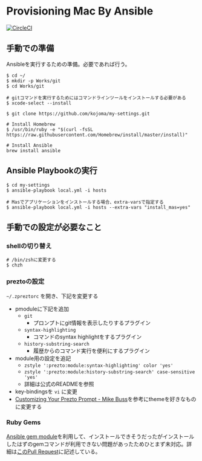 # Provisioning Mac By Ansible

[![CircleCI](https://circleci.com/gh/kojoma/my-settings.svg?style=svg)](https://circleci.com/gh/kojoma/my-settings)

## 手動での準備

Ansibleを実行するための準備。必要であれば行う。

```
$ cd ~/
$ mkdir -p Works/git
$ cd Works/git

# gitコマンドを実行するためにはコマンドラインツールをインストールする必要がある
$ xcode-select --install

$ git clone https://github.com/kojoma/my-settings.git

# Install Homebrew
$ /usr/bin/ruby -e "$(curl -fsSL https://raw.githubusercontent.com/Homebrew/install/master/install)"

# Install Ansible
brew install ansible
```

## Ansible Playbookの実行

```
$ cd my-settings
$ ansible-playbook local.yml -i hosts

# Masでアプリケーションをインストールする場合、extra-varsで指定する
$ ansible-playbook local.yml -i hosts --extra-vars "install_mas=yes"
```

## 手動での設定が必要なこと

### shellの切り替え

```
# /bin/zshに変更する
$ chzh
```

### preztoの設定

`~/.zpreztorc` を開き、下記を変更する

- pmoduleに下記を追加
  - `git`
    - プロンプトにgit情報を表示したりするプラグイン
  - `syntax-highlighting`
    - コマンドのsyntax highlightをするプラグイン
  - `history-substring-search`
    - 履歴からのコマンド実行を便利にするプラグイン
- module用の設定を追記
  - `zstyle ':prezto:module:syntax-highlighting' color 'yes'`
  - `zstyle ':prezto:module:history-substring-search' case-sensitive 'yes'`
  - 詳細は公式のREADMEを参照
- key-bindingsを `vi` に変更
- [Customizing Your Prezto Prompt - Mike Buss](https://mikebuss.com/2014/04/07/customizing-prezto/)を参考にthemeを好きなものに変更する

### Ruby Gems

[Ansible gem module](https://docs.ansible.com/ansible/2.5/modules/gem_module.html)を利用して、インストールできそうだったがインストールしたはずのgemコマンドが利用できない問題があったためひとまず未対応。詳細は[このPull Request](https://github.com/kojoma/my-settings/pull/14)に記述している。
